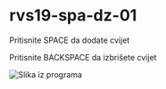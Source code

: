 # rvs19-spa-dz-01
Pritisnite SPACE da dodate cvijet

Pritisnite BACKSPACE da izbrišete cvijet

![Slika iz programa](https://i.imgur.com/PCP6EzM.png)
